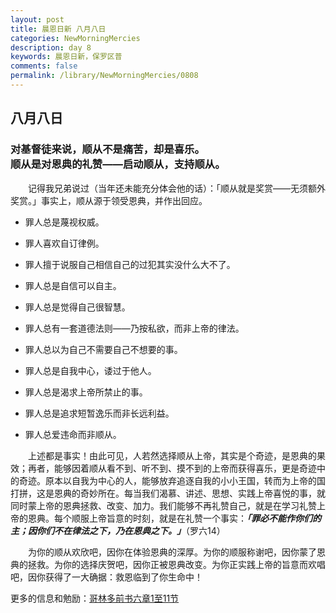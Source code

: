 ```yaml
---
layout: post
title: 晨恩日新 八月八日
categories: NewMorningMercies
description: day 8
keywords: 晨恩日新，保罗区普
comments: false
permalink: /library/NewMorningMercies/0808
---
```


## 八月八日

### 对基督徒来说，顺从不是痛苦，却是喜乐。 <br> 顺从是对恩典的礼赞——启动顺从，支持顺从。

&emsp;&emsp;记得我兄弟说过（当年还未能充分体会他的话）：「顺从就是奖赏——无须额外奖赏。」事实上，顺从源于领受恩典，并作出回应。

* 罪人总是蔑视权威。

* 罪人喜欢自订律例。

* 罪人擅于说服自己相信自己的过犯其实没什么大不了。

* 罪人总是自信可以自主。

* 罪人总是觉得自己很智慧。

* 罪人总有一套道德法则——乃按私欲，而非上帝的律法。

* 罪人总以为自己不需要自己不想要的事。

* 罪人总是自我中心，诿过于他人。

* 罪人总是渴求上帝所禁止的事。

* 罪人总是追求短暂逸乐而非长远利益。

* 罪人总爱违命而非顺从。

&emsp;&emsp;上述都是事实！由此可见，人若然选择顺从上帝，其实是个奇迹，是恩典的果效；再者，能够因着顺从看不到、听不到、摸不到的上帝而获得喜乐，更是奇迹中的奇迹。原本以自我为中心的人，能够放弃追逐自我的小小王国，转而为上帝的国打拼，这是恩典的奇妙所在。每当我们渴慕、讲述、思想、实践上帝喜悦的事，就同时蒙上帝的恩典拯救、改变、加力。我们能够不再礼赞自己，就是在学习礼赞上帝的恩典。每个顺服上帝旨意的时刻，就是在礼赞一个事实：***「罪必不能作你们的主；因你们不在律法之下，乃在恩典之下。」***（罗六14）

&emsp;&emsp;为你的顺从欢欣吧，因你在体验恩典的深厚。为你的顺服称谢吧，因你蒙了恩典的拯救。为你的选择庆贺吧，因你正被恩典改变。为你正实践上帝的旨意而欢唱吧，因你获得了一大确据：救恩临到了你生命中！

更多的信息和勉励：[哥林多前书六章1至11节]()

